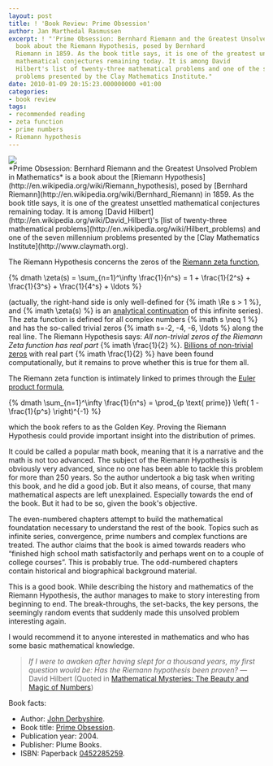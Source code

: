 ```yaml
---
layout: post
title: ! 'Book Review: Prime Obsession'
author: Jan Marthedal Rasmussen
excerpt: ! "'Prime Obsession: Bernhard Riemann and the Greatest Unsolved Problem in Mathematics' is a
  book about the Riemann Hypothesis, posed by Bernhard
  Riemann in 1859. As the book title says, it is one of the greatest unsettled
  mathematical conjectures remaining today. It is among David
  Hilbert's list of twenty-three mathematical problems and one of the seven millennium
  problems presented by the Clay Mathematics Institute."
date: 2010-01-09 20:15:23.000000000 +01:00
categories:
- book review
tags:
- recommended reading
- zeta function
- prime numbers
- Riemann hypothesis
---
```

<div class="pull-right"><a href="{% amazon derbyshire03 %}"><img src="{% bookcover derbyshire03 %}" /></a></div>
*Prime Obsession: Bernhard Riemann and the Greatest Unsolved Problem in Mathematics* is a book about the [Riemann Hypothesis](http://en.wikipedia.org/wiki/Riemann_hypothesis), posed by [Bernhard Riemann](http://en.wikipedia.org/wiki/Bernhard_Riemann) in 1859. As the book title says, it is one of the greatest unsettled mathematical conjectures remaining today. It is among [David Hilbert](http://en.wikipedia.org/wiki/David_Hilbert)'s [list of twenty-three mathematical problems](http://en.wikipedia.org/wiki/Hilbert_problems) and one of the seven millennium problems presented by the [Clay Mathematics Institute](http://www.claymath.org).

The Riemann Hypothesis concerns the zeros of the [Riemann zeta function](http://en.wikipedia.org/wiki/Riemann_zeta_function),

{% dmath \zeta(s) = \sum_{n=1}^\infty \frac{1}{n^s} = 1 + \frac{1}{2^s} + \frac{1}{3^s} + \frac{1}{4^s} + \ldots %}

(actually, the right-hand side is only well-defined for {% imath \Re s > 1 %}, and {% imath \zeta(s) %} is an [analytical continuation](http://en.wikipedia.org/wiki/Analytic_continuation) of this infinite series). The zeta function is defined for all complex numbers {% imath s \neq 1 %} and has the so-called trivial zeros {% imath s=-2, -4, -6, \ldots %} along the real line. The Riemann Hypothesis says: *All non-trivial zeros of the Riemann Zeta function has real part* {% imath \frac{1}{2} %}. [Billions of non-trivial zeros](http://www.dtc.umn.edu/~odlyzko/zeta_tables/index.html) with real part {% imath \frac{1}{2} %} have been found computationally, but it remains to prove whether this is true for them all.

The Riemann zeta function is intimately linked to primes through the [Euler product formula](http://en.wikipedia.org/wiki/Euler_product_formula),

{% dmath \sum_{n=1}^\infty \frac{1}{n^s} = \prod_{p \text{ prime}} \left( 1 - \frac{1}{p^s} \right)^{-1} %}

which the book refers to as the Golden Key. Proving the Riemann Hypothesis could provide important insight into the distribution of primes.

It could be called a popular math book, meaning that it is a narrative and the math is not too advanced. The subject of the Riemann Hypothesis is obviously very advanced, since no one has been able to tackle this problem for more than 250 years. So the author undertook a big task when writing this book, and he did a good job. But it also means, of course, that many mathematical aspects are left unexplained. Especially towards the end of the book. But it had to be so, given the book's objective.

The even-numbered chapters attempt to build the mathematical foundatation necessary to understand the rest of the book. Topics such as infinite series, convergence, prime numbers and complex functions are treated. The author claims that the book is aimed towards readers who &#8220;finished high school math satisfactorily and perhaps went on to a couple of college courses&#8221;. This is probably true. The odd-numbered chapters contain historical and biographical background material.

This is a good book. While describing the history and mathematics of the Riemann Hypothesis, the author manages to make to story interesting from beginning to end. The break-throughs, the set-backs, the key persons, the seemingly random events that suddenly made this unsolved problem interesting again.

I would recommend it to anyone interested in mathematics and who has some basic mathematical knowledge.

> *If I were to awaken after having slept for a thousand years, my first question would be: Has the Riemann hypothesis been proven?* &#8212; David Hilbert (Quoted in <a href="{% amazon mathmyst %}">Mathematical Mysteries: The Beauty and Magic of Numbers</a>)

Book facts:

*   Author: [John Derbyshire](http://www.johnderbyshire.com/).
*   Book title: [Prime Obsession](http://www.johnderbyshire.com/Books/Prime/page.html).
*   Publication year: 2004.
*   Publisher: Plume Books.
*   ISBN: Paperback [0452285259](http://en.wikipedia.org/w/index.php?title=Special:BookSources&isbn=0452285259).


